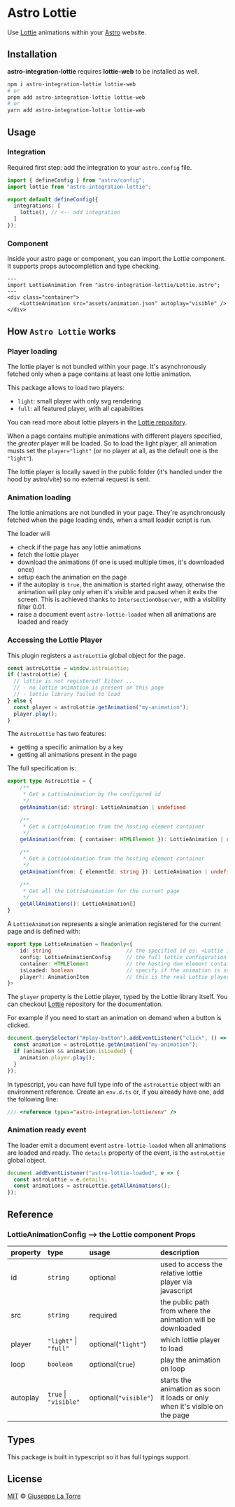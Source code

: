 # Astro Lottie
Use [Lottie](https://github.com/airbnb/lottie-web) animations within your [Astro](https://astro.build) website.


## Installation
**astro-integration-lottie** requires **lottie-web** to be installed as well.
```bash
npm i astro-integration-lottie lottie-web
# or
pnpm add astro-integration-lottie lottie-web
# or
yarn add astro-integration-lottie lottie-web
```

## Usage
### Integration
Required first step: add the integration to your `astro.config` file.
```ts 
import { defineConfig } from "astro/config";
import lottie from "astro-integration-lottie";

export default defineConfig({
  integrations: [
    lottie(), // <-- add integration
  ]
});
```

### Component
Inside your astro page or component, you can import the Lottie component. It supports props autocompletion and type checking.
```astro
---
import LottieAnimation from "astro-integration-lottie/Lottie.astro";
---
<div class="container">
    <LottieAnimation src="assets/animation.json" autoplay="visible" />
</div>
```

## How `Astro Lottie` works
### Player loading
The lottie player is not bundled within your page. It's asynchronously fetched only when a page contains at least one lottie animation.

This package allows to load two players:
- `light`: small player with only svg rendering
- `full`: all featured player, with all capabilities

You can read more about lottie players in the [Lottie repository](https://github.com/airbnb/lottie-web).

When a page contains multiple animations with different players specified, the _greater_ player will be loaded. So to load the light player, all animation musts set the `player="light"` (or no player at all, as the default one is the `"light"`).

The lottie player is locally saved in the public folder (it's handled under the hood by astro/vite) so no external request is sent.

### Animation loading
The lottie animations are not bundled in your page. They're asynchronously fetched when the page loading ends, when a small loader script is run. 

The loader will
- check if the page has any lottie animations
- fetch the lottie player
- download the animations (if one is used multiple times, it's downloaded once)
- setup each the animation on the page
- if the autoplay is `true`, the animation is started right away, otherwise the animation will play only when it's visible and paused when it exits the screen. This is achieved thanks to `IntersectionObserver`, with a visibility filter 0.01.
- raise a document event `astro-lottie-loaded` when all animations are loaded and ready

### Accessing the Lottie Player
This plugin registers a `astroLottie` global object for the page.

```ts
const astroLottie = window.astroLottie;
if (!astroLottie) {
  // lottie is not registered! Either ...
  // - no lottie animation is present on this page
  // - lottie library failed to load  
} else {
  const player = astroLottie.getAnimation("my-animation");
  player.play();
}
```

The `AstroLottie` has two features:
- getting a specific animation by a key
- getting all animations present in the page

The full specification is:
```ts
export type AstroLottie = {
    /**
     * Get a LottieAnimation by the configured id
     */
    getAnimation(id: string): LottieAnimation | undefined

    /**
     * Get a LottieAnimation from the hosting element container
     */
    getAnimation(from: { container: HTMLElement }): LottieAnimation | undefined

    /**
     * Get a LottieAnimation from the hosting element container
     */
    getAnimation(from: { elementId: string }): LottieAnimation | undefined

    /**
     * Get all the LottieAnimation for the current page
     */
    getAllAnimations(): LottieAnimation[]
}
```

A `LottieAnimation` represents a single animation registered for the current page and is defined with:
```ts
export type LottieAnimation = Readonly<{
    id: string                        // the specified id es: <Lottie id="my-animation" />
    config: LottieAnimationConfig     // the full lottie configuration of the Lottie element
    container: HTMLElement            // the hosting dom element container
    isLoaded: boolean                 // specify if the animation is successfully loaded
    player?: AnimationItem            // this is the real Lottie player. It's defined when isLoaded is true
}>
```

The `player` property is the Lottie player, typed by the Lottie library itself. You can checkout [Lottie](https://github.com/airbnb/lottie-web#usage) repository for the documentation.


For example if you need to start an animation on demand when a button is clicked.
```ts
document.querySelector("#play-button").addEventListener("click", () => {
  const animation = astroLottie.getAnimation("my-animation");
  if (animation && animation.isLoaded) {
    animation.player.play();
  }
});
```

In typescript, you can have full type info of the `astroLottie` object with an environment reference. Create an `env.d.ts` or, if you already have one, add the following line:
```ts
/// <reference types="astro-integration-lottie/env" />
```

### Animation ready event
The loader emit a document event `astro-lottie-loaded` when all animations are loaded and ready. The `details` property of the event, is the `astroLottie` global object.

```ts
document.addEventListener("astro-lottie-loaded", e => {
  const astroLottie = e.details;
  const animations = astroLottie.getAllAnimations();
});
```

## Reference
### LottieAnimationConfig --> the Lottie component Props
| property | type                  | usage    | description                              | 
|:---------|:----------------------|:---------|:-----------------------------------------|
| id       | `string`              | optional | used to access the relative lottie player via javascript |
| src      | `string`              | required | the public path from where the animation will be downloaded |
| player   | `"light"` \| `"full"`  | optional(`"light"`)    | which lottie player to load |
| loop     | `boolean`             | optional(`true`)      | play the animation on loop |
| autoplay | `true` \| `"visible"` | optional(`"visible"`) | starts the animation as soon it loads or only when it's visible on the page |


## Types
This package is built in typescript so it has full typings support.

## License
[MIT](LICENSE) © [Giuseppe La Torre](https://github.com/giuseppelt)
